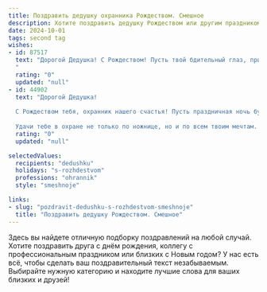 ```yaml
---
title: Поздравить дедушку охранника Рождеством. Смешное
description: Хотите поздравить дедушку Рождеством или другим праздником? Наш ИИ создаст незабываемое поздравление, а вы обязательно выделитесь среди других.  
date: 2024-10-01
tags: second tag
wishes:
- id: 87517
  text: "Дорогой Дедушка! С Рождеством! Пусть твой бдительный глаз, привыкший к порядку и спокойствию, в этот праздник отдыхает, а вместо злоумышленников тебя окружают только добрые люди и вкусные угощения!  Желаем тебе таких крепких нервов, чтобы никакой внезапный звон бокалов не смог тебя спугнуть, и чтобы даже самая шумная рождественская ночь прошла под твоим надёжным контролем... ну, хотя бы под контролем твоего сладкого сна!
  "
  rating: "0"
  updated: "null"
- id: 44902
  text: "Дорогой Дедушка!
  
  С Рождеством тебя, охранник нашего счастья! Пусть праздничная ночь будет яркой, как сигнализация, когда ты охраняешь свою тайную кладовую с печеньем! Пусть счастье не будет мимо, как нарушитель, который попытается пробраться в твой день. Желаю, чтобы радость всегда оставалась под замком, а проблемы разбегались при виде твоей улыбки!
  
  Удачи тебе в охране не только по ножнице, но и по всем твоим мечтам. Пусть каждый день будет как праздник, а жизнь — как хорошо охраняемый торт с кремом! С Рождеством!"
  rating: "0"
  updated: "null"

selectedValues:
  recipients: "dedushku"
  holidays: "s-rozhdestvom"
  professions: "ohrannik"
  style: "smeshnoje"

links:
- slug: "pozdravit-dedushku-s-rozhdestvom-smeshnoje"
  title: "Поздравить дедушку Рождеством. Смешное"
---
```


Здесь вы найдете отличную подборку поздравлений на любой случай.
Хотите поздравить друга с днём рождения, коллегу с профессиональным праздником или близких с Новым годом? У нас есть всё, чтобы сделать ваш поздравительный текст незабываемым. Выбирайте нужную категорию и находите лучшие слова для ваших близких и друзей!
